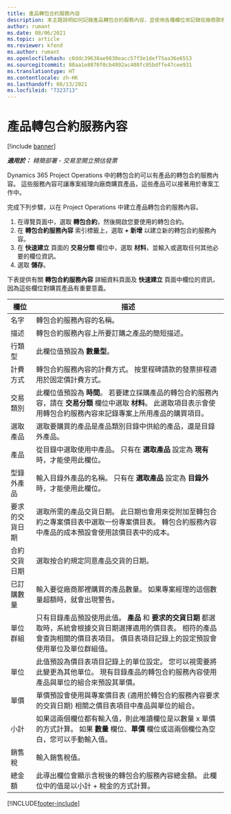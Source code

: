 ```yaml
---
title: 產品轉包合約服務內容
description: 本主題說明如何記錄產品轉包合約服務內容，並使用各種欄位來記錄從廠商那裡購買的產品。
author: rumant
ms.date: 08/06/2021
ms.topic: article
ms.reviewer: kfend
ms.author: rumant
ms.openlocfilehash: c0ddc39638ae9830eacc57f3e1def75aa36e6553
ms.sourcegitcommit: 80aa1e8070f0cb4992ac408fc05bdffe47cee931
ms.translationtype: HT
ms.contentlocale: zh-HK
ms.lasthandoff: 08/13/2021
ms.locfileid: "7323713"
---
```

# <a name="subcontract-lines-for-products"></a>產品轉包合約服務內容

[!include [banner](../../includes/dataverse-preview.md)]

_**適用於：** 精簡部署 - 交易至開立預估發票_

Dynamics 365 Project Operations 中的轉包合約可以有產品的轉包合約服務內容。 這些服務內容可讓專案經理向廠商購買產品，這些產品可以接著用於專案工作中。

完成下列步驟，以在 Project Operations 中建立產品轉包合約服務內容。

1. 在導覽頁面中，選取 **轉包合約**，然後開啟您要使用的轉包合約。 
2. 在 **轉包合約服務內容** 索引標籤上，選取 **+ 新增** 以建立新的轉包合約服務內容。
3. 在 **快速建立** 頁面的 **交易分類** 欄位中，選取 **材料**，並輸入或選取任何其他必要的欄位資訊。 
4. 選取 **儲存**。

下表提供有關 **轉包合約服務內容** 詳細資料頁面及 **快速建立** 頁面中欄位的資訊，因為這些欄位對購買產品有重要意義。

| 欄位 | 描述 |
| ----- | ----------- |
| 名字 | 轉包合約服務內容的名稱。 |
| 描述 | 轉包合約服務內容上所要訂購之產品的簡短描述。 |
| 行類型 | 此欄位值預設為 **數量型**。 |
| 計費方式 |  轉包合約服務內容的計費方式。 按里程碑請款的發票排程適用於固定價計費方式。 |
| 交易類別 | 此欄位值預設為 **時間**。 若要建立採購產品的轉包合約服務內容，請在 **交易分類** 欄位中選取 **材料**。 此選取項目表示會使用轉包合約服務內容來記錄專案上所用產品的購買項目。 |
| 選取產品 | 選取要購買的產品是產品類別目錄中供給的產品，還是目錄外產品。 |
| 產品 | 從目錄中選取使用中產品。 只有在 **選取產品** 設定為 **現有** 時，才能使用此欄位。 |
| 型錄外產品 | 輸入目錄外產品的名稱。 只有在 **選取產品** 設定為 **目錄外** 時，才能使用此欄位。  |
| 要求的交貨日期 | 選取所需的產品交貨日期。 此日期也會用來從附加至轉包合約之專案價目表中選取一份專案價目表。 轉包合約服務內容中產品的成本預設會使用該價目表中的成本。 |
| 合約交貨日期 | 選取按合約規定同意產品交貨的日期。  |
| 已訂購數量 | 輸入要從廠商那裡購買的產品數量。 如果專案經理的這個數量超額時，就會出現警告。 |
| 單位群組 | 只有目錄產品預設使用此值。 **產品** 和 **要求的交貨日期** 都選取時，系統會根據交貨日期選擇適用的價目表。 相符的產品會查詢相關的價目表項目。 價目表項目記錄上的設定預設會使用單位及單位群組值。 |
| 單位 | 此值預設為價目表項目記錄上的單位設定。 您可以視需要將此變更為其他單位。 現有目錄產品的轉包合約服務內容使用產品與單位的組合來預設其單價。 |
| 單價 | 單價預設會使用與專案價目表 (適用於轉包合約服務內容要求的交貨日期) 相關之價目表項目中產品與單位的組合。  |
| 小計 | 如果這兩個欄位都有輸入值，則此唯讀欄位是以數量 x 單價的方式計算。 如果 **數量** 欄位、**單價** 欄位或這兩個欄位為空白，您可以手動輸入值。  |
| 銷售稅 | 輸入銷售稅值。 |
| 總金額 | 此導出欄位會顯示含稅後的轉包合約服務內容總金額。 此欄位中的值是以小計 + 稅金的方式計算。 |


[!INCLUDE[footer-include](../../includes/footer-banner.md)]
